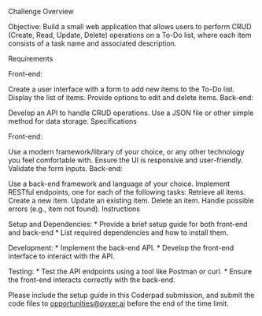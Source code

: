 Challenge Overview

Objective: Build a small web application that allows users to perform CRUD (Create, Read, Update, Delete) operations on a To-Do list, where each item consists of a task name and associated description.

Requirements

Front-end:

Create a user interface with a form to add new items to the To-Do list.
Display the list of items.
Provide options to edit and delete items.
Back-end:

Develop an API to handle CRUD operations.
Use a JSON file or other simple method for data storage.
Specifications

Front-end:

Use a modern framework/library of your choice, or any other technology you feel comfortable with.
Ensure the UI is responsive and user-friendly.
Validate the form inputs.
Back-end:

Use a back-end framework and language of your choice.
Implement RESTful endpoints, one for each of the following tasks:
Retrieve all items.
Create a new item.
Update an existing item.
Delete an item.
Handle possible errors (e.g., item not found).
Instructions

Setup and Dependencies: * Provide a brief setup guide for both front-end and back-end * List required dependencies and how to install them.

Development: * Implement the back-end API. * Develop the front-end interface to interact with the API.

Testing: * Test the API endpoints using a tool like Postman or curl. * Ensure the front-end interacts correctly with the back-end.

Please include the setup guide in this Coderpad submission, and submit the code files to opportunities@pyxer.ai before the end of the time limit.